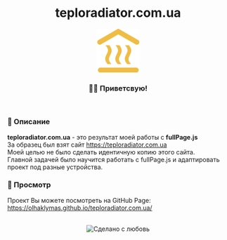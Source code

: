 <div align="center">
   <h1>teploradiator.com.ua</h1>
   <img src="https://github.com/OlhaKlymas/teploradiator.com.ua/blob/master/img/icon.png" width="100px"/>
</div>

<h3 align="center">👋🏼 Приветсвую!</h3>
<br> 

### 📜 Описание  
<b>teploradiator.com.ua</b> - это результат моей работы с <b>fullPage.js</b><br> 
За образец был взят сайт https://teploradiator.com.ua<br> 
Моей целью не было сделать идентичную копию этого сайта.<br> 
Главной задачей было научится работать с fullPage.js и адаптировать проект под разные устройства.
<br> 

### 📸 Просмотр 
Проект Вы можете посмотреть на GitHub Page:<br> 
https://olhaklymas.github.io/teploradiator.com.ua/

<br> 
<div align="center">
    <img src="https://img.shields.io/badge/%D0%A1%D0%B4%D0%B5%D0%BB%D0%B0%D0%BD%D0%BE%20%D1%81-%F0%9F%96%A4-red.svg?longCache=true&style=for-the-badge&colorA=000&colorB=fedcba"
      alt="Сделано с любовь" />
</div>



